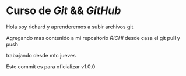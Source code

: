 # Curso de _Git_ && _GitHub_
Hola soy richard y aprenderemos a subir archivos git 

Agregando mas contenido a mi repositorio _RICHI_
desde casa el git pull y push

trabajando desde mtc jueves

Este commit es para oficializar v1.0.0